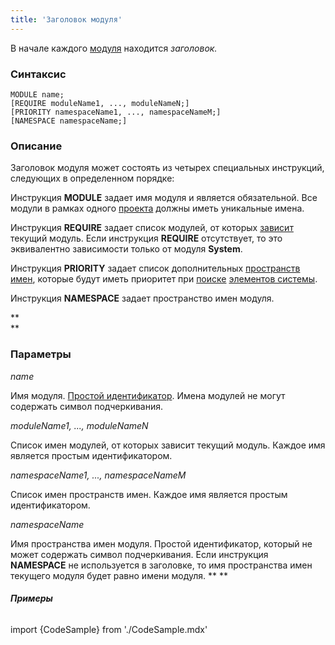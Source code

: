 ```yaml
---
title: 'Заголовок модуля'
---
```


В начале каждого [модуля](Модули.md) находится *заголовок.*

### Синтаксис

    MODULE name;
    [REQUIRE moduleName1, ..., moduleNameN;]
    [PRIORITY namespaceName1, ..., namespaceNameM;]
    [NAMESPACE namespaceName;]

### Описание

Заголовок модуля может состоять из четырех специальных инструкций, следующих в определенном порядке:

Инструкция **MODULE** задает имя модуля и является обязательной. Все модули в рамках одного [проекта](Проекты.md) должны иметь уникальные имена.

Инструкция **REQUIRE** задает список модулей, от которых [зависит](Модули.md#зависимости-между-модулями) текущий модуль. Если инструкция **REQUIRE** отсутствует, то это эквивалентно зависимости только от модуля **System**.

Инструкция **PRIORITY** задает список дополнительных [пространств имен](Именование.md#пространства-имен), которые будут иметь приоритет при [поиске](Поиск.md) [элементов системы](Идентификация_элементов.md).

Инструкция **NAMESPACE** задает пространство имен модуля.  

**  
**

### Параметры

*name*

Имя модуля. [Простой идентификатор](Идентификаторы.md#id-broken). Имена модулей не могут содержать символ подчеркивания.

*moduleName1, ..., moduleNameN*

Список имен модулей, от которых зависит текущий модуль. Каждое имя является простым идентификатором. 

*namespaceName1, ..., namespaceNameM*

Список имен пространств имен. Каждое имя является простым идентификатором. 

*namespaceName*

Имя пространства имен модуля. Простой идентификатор, который не может содержать символ подчеркивания. Если инструкция **NAMESPACE** не используется в заголовке, то имя пространства имен текущего модуля будет равно имени модуля. ** **

###### **Примеры**

import {CodeSample} from './CodeSample.mdx'

<CodeSample url="https://ru-documentation.lsfusion.org/sample?file=ModuleSample"/>
